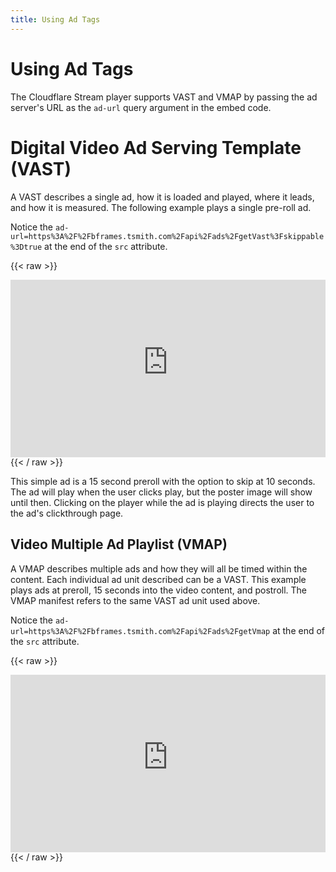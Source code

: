 ```yaml
---
title: Using Ad Tags
---
```


# Using Ad Tags

The Cloudflare Stream player supports VAST and VMAP by passing the ad server's
URL as the `ad-url` query argument in the embed code.

# Digital Video Ad Serving Template (VAST)

A VAST describes a single ad, how it is loaded and played, where it leads, and
how it is measured. The following example plays a single pre-roll ad.

Notice the
`ad-url=https%3A%2F%2Fbframes.tsmith.com%2Fapi%2Fads%2FgetVast%3Fskippable%3Dtrue` at the end of the `src` attribute.

{{< raw >}}
<div style="position: relative; padding-top: 56.25%;">
  <iframe
    src="https://customer-igynxd2rwhmuoxw8.cloudflarestream.com/46c8b7f480d410840758c1cb14a72e47/iframe?poster=https%3A%2F%2Fcustomer-igynxd2rwhmuoxw8.cloudflarestream.com%2F46c8b7f480d410840758c1cb14a72e47%2Fthumbnails%2Fthumbnail.jpg%3Ftime%3D%26height%3D600&ad-url=https%3A%2F%2Fbframes.tsmith.com%2Fapi%2Fads%2FgetVast%3Fskippable%3Dtrue"
    loading="lazy"
    style="border: none; position: absolute; top: 0; left: 0; height: 100%; width: 100%;"
    allow="accelerometer; gyroscope; autoplay; encrypted-media; picture-in-picture;"
    allowfullscreen="true"
    id="player"
  ></iframe>
</div>
{{< / raw >}}

This simple ad is a 15 second preroll with the option to skip at 10 seconds. The
ad will play when the user clicks play, but the poster image will show until then.
Clicking on the player while the ad is playing directs the user to the ad's
clickthrough page.

## Video Multiple Ad Playlist (VMAP)

A VMAP describes multiple ads and how they will all be timed within the content.
Each individual ad unit described can be a VAST. This example plays ads at
preroll, 15 seconds into the video content, and postroll. The VMAP manifest
refers to the same VAST ad unit used above.

Notice the
`ad-url=https%3A%2F%2Fbframes.tsmith.com%2Fapi%2Fads%2FgetVmap` at the end of the `src` attribute.


{{< raw >}}
<div style="position: relative; padding-top: 56.25%;">
  <iframe
    src="https://customer-igynxd2rwhmuoxw8.cloudflarestream.com/46c8b7f480d410840758c1cb14a72e47/iframe?poster=https%3A%2F%2Fcustomer-igynxd2rwhmuoxw8.cloudflarestream.com%2F46c8b7f480d410840758c1cb14a72e47%2Fthumbnails%2Fthumbnail.jpg%3Ftime%3D%26height%3D600&ad-url=https%3A%2F%2Fbframes.tsmith.com%2Fapi%2Fads%2FgetVmap"
    loading="lazy"
    style="border: none; position: absolute; top: 0; left: 0; height: 100%; width: 100%;"
    allow="accelerometer; gyroscope; autoplay; encrypted-media; picture-in-picture;"
    allowfullscreen="true"
    id="player"
  ></iframe>
</div>
{{< / raw >}}
